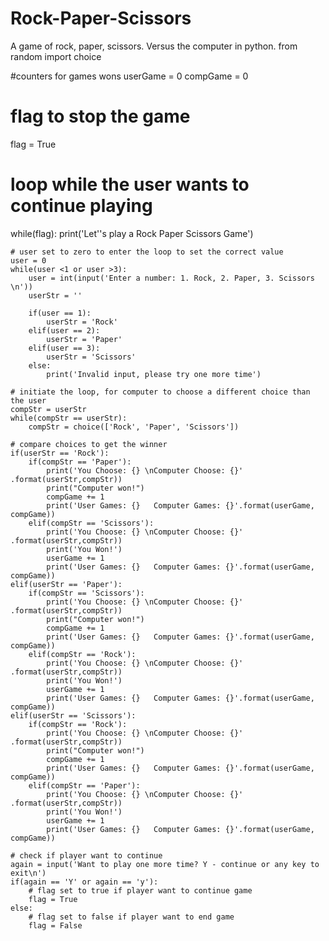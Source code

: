 # Rock-Paper-Scissors
A game of rock, paper, scissors. Versus the computer in python. 
from random import choice

#counters for games wons 
userGame = 0
compGame = 0
# flag to stop the game
flag = True

# loop while the user wants to continue playing
while(flag):
	print('Let''s play a Rock Paper Scissors Game')
	
	# user set to zero to enter the loop to set the correct value
	user = 0
	while(user <1 or user >3):
		user = int(input('Enter a number: 1. Rock, 2. Paper, 3. Scissors \n'))
		userStr = ''
	
		if(user == 1):
			userStr = 'Rock'
		elif(user == 2):
			userStr = 'Paper'
		elif(user == 3):
			userStr = 'Scissors'
		else:
			print('Invalid input, please try one more time')
			
	# initiate the loop, for computer to choose a different choice than the user
	compStr = userStr 
	while(compStr == userStr):
		compStr = choice(['Rock', 'Paper', 'Scissors'])
	
	# compare choices to get the winner
	if(userStr == 'Rock'):
		if(compStr == 'Paper'):
			print('You Choose: {} \nComputer Choose: {}' .format(userStr,compStr))
			print("Computer won!")
			compGame += 1
			print('User Games: {}	Computer Games: {}'.format(userGame, compGame))
		elif(compStr == 'Scissors'):
			print('You Choose: {} \nComputer Choose: {}' .format(userStr,compStr))
			print('You Won!')
			userGame += 1
			print('User Games: {}	Computer Games: {}'.format(userGame, compGame))
	elif(userStr == 'Paper'):
		if(compStr == 'Scissors'):
			print('You Choose: {} \nComputer Choose: {}' .format(userStr,compStr))
			print("Computer won!")
			compGame += 1
			print('User Games: {}	Computer Games: {}'.format(userGame, compGame))
		elif(compStr == 'Rock'):
			print('You Choose: {} \nComputer Choose: {}' .format(userStr,compStr))
			print('You Won!')		
			userGame += 1
			print('User Games: {}	Computer Games: {}'.format(userGame, compGame))
	elif(userStr == 'Scissors'):
		if(compStr == 'Rock'):
			print('You Choose: {} \nComputer Choose: {}' .format(userStr,compStr))
			print("Computer won!")
			compGame += 1
			print('User Games: {}	Computer Games: {}'.format(userGame, compGame))
		elif(compStr == 'Paper'):
			print('You Choose: {} \nComputer Choose: {}' .format(userStr,compStr))
			print('You Won!')
			userGame += 1
			print('User Games: {}	Computer Games: {}'.format(userGame, compGame))
	
	# check if player want to continue
	again = input('Want to play one more time? Y - continue or any key to exit\n')
	if(again == 'Y' or again == 'y'):
		# flag set to true if player want to continue game
		flag = True  
	else:
		# flag set to false if player want to end game
		flag = False
